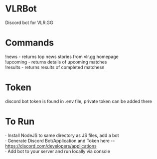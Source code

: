 # VLRBot
Discord bot for VLR.GG

# Commands 
!news - returns top news stories from vlr.gg homepage  
!upcoming - returns details of upcoming matches  
!results - returns results of completed matchesn  

# Token 
discord bot token is found in .env file, private token can be added there 

# To Run 
· Install NodeJS to same directory as JS files, add a bot  
· Generate Discord Bot/Application and Token here -- https://discord.com/developers/applications  
· Add bot to your server and run locally via console 
